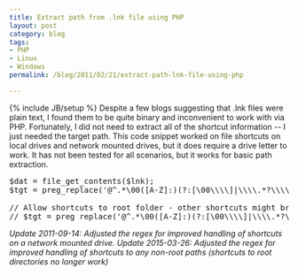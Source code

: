 ```yaml
---
title: Extract path from .lnk file using PHP
layout: post
category: blog
tags:
- PHP
- Linux
- Windows
permalink: /blog/2011/02/21/extract-path-lnk-file-using-php

---
```

{% include JB/setup %}
Despite a few blogs suggesting that .lnk files were plain text, I found them to be quite binary and inconvenient to work with via PHP. Fortunately, I did not need to extract all of the shortcut information -- I just needed the target path. This code snippet worked on file shortcuts on local drives and network mounted drives, but it does require a drive letter to work. It has not been tested for all scenarios, but it works for basic path extraction.

<pre class="brush:php">
$dat = file_get_contents($lnk);
$tgt = preg_replace('@^.*\00([A-Z]:)(?:[\00\\\\]|\\\\.*?\\\\\\\\.*?\00)([^\00]+?)\00.*$@s', '$1\\\\$2', $dat);

// Allow shortcuts to root folder - other shortcuts might break due to random regex matches.
// $tgt = preg_replace('@^.*\00([A-Z]:)(?:[\00\\\\]|\\\\.*?\\\\\\\\.*?\00)([^\00]*?)\00.*$@s', '$1\\\\$2', $dat);
</pre>

_Update 2011-09-14: Adjusted the regex for improved handling of shortcuts on a network mounted drive._
_Update 2015-03-26: Adjusted the regex for improved handling of shortcuts to any non-root paths (shortcuts to root directories no longer work)_
